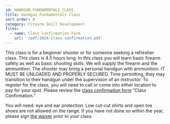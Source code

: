 ```yaml
---
id: HANDGUN_FUNDAMENTALS_CLASS
title: Handgun Fundamentals Class
sort_order: 0
category: Firearm Skill Development
files:
  - name: Class Confirmation Form
    url: '/pdf/2024-class-confirmation.pdf'
---
```

This class is for a beginner shooter or for someone seeking a refresher class. This class is 4.5 hours long. In this class you will learn basic firearm safety as well as basic shooting skills. We will supply the firearm and the ammunition. The shooter may bring a personal handgun with ammunition. IT MUST BE UNLOADED AND PROPERLY SECURED. Time permitting, they may transition to their handgun under the supervision of an instructor. To register for the class, you will need to call or come into either location to pay for your spot. Please review the [class confirmation form](/pdf/2024-class-confirmation.pdf) “Class Confirmation.”

You will need: eye and ear protection. Low cut-cut shirts and open toe shoes are not allowed on the range. If you have not done so within the year, please sign [the waiver](http://www.smartwaiver.com/v/stagestopgunshop) prior to your class.
